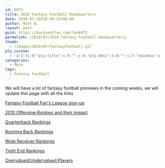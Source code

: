 ```yaml
---
id: 6972
title: 2010 Fantasy Football Headquarters
date: 2010-07-16T10:49:23+00:00
author: Matt B.
layout: post
guid: https://backseatfan.com/?p=6972
permalink: /2010/07/2010-fantasy-football-headquarters/
thumb:
  - /images/2010/07/fantasyfootball.gif
ply_custom:
  - 'a:3:{s:9:"ply-title";s:0:"";s:8:"ply-desc";s:0:"";s:7:"noindex";s:0:"";}'
categories:
  - More
tags:
  - Fantasy Football
---
```


<div class="entry">
  <p>
    We will have a lot of fantasy football previews in the coming weeks, we will update this page with all the links
  </p>

  <p>
    <a href="https://backseatfan.com/2010/07/fantasy-football-fans-league-sign-up/">Fantasy Football Fan's League sign-up</a>
  </p>

  <p>
    <a href="https://backseatfan.com/2010/07/fantasy-football-2010-offensive-rookies-and-their-impact/">2010 Offensive Rookies and their impact</a>
  </p>

  <p>
    <a href="https://backseatfan.com/2010/07/fantasy-football-2010-quarterback-rankings/">Quarterback Rankings</a>
  </p>

  <p>
    <a href="https://backseatfan.com/2010/07/fantasy-football-2010-running-back-rankings/">Running Back Rankings</a>
  </p>

  <p>
    <a href="https://backseatfan.com/2010/08/fantasy-football-2010-wide-receiver-rankings/">Wide Receiver Rankings</a>
  </p>

  <p>
    <a href="https://backseatfan.com/2010/08/fantasy-football-2010-te-rankings/">Tight End Rankings</a>
  </p>

  <p>
    <a href="https://backseatfan.com/2010/08/fantasy-football-2010-overvalued-and-undervalued-players/">Overvalued/Undervalued Players</a>
  </p>
</div>

